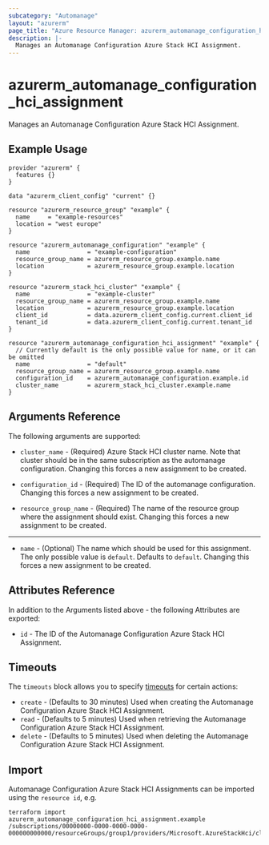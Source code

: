 ```yaml
---
subcategory: "Automanage"
layout: "azurerm"
page_title: "Azure Resource Manager: azurerm_automanage_configuration_hci_assignment"
description: |-
  Manages an Automanage Configuration Azure Stack HCI Assignment.
---
```


# azurerm_automanage_configuration_hci_assignment

Manages an Automanage Configuration Azure Stack HCI Assignment.

## Example Usage

```hcl
provider "azurerm" {
  features {}
}

data "azurerm_client_config" "current" {}

resource "azurerm_resource_group" "example" {
  name     = "example-resources"
  location = "west europe"
}

resource "azurerm_automanage_configuration" "example" {
  name                = "example-configuration"
  resource_group_name = azurerm_resource_group.example.name
  location            = azurerm_resource_group.example.location
}

resource "azurerm_stack_hci_cluster" "example" {
  name                = "example-cluster"
  resource_group_name = azurerm_resource_group.example.name
  location            = azurerm_resource_group.example.location
  client_id           = data.azurerm_client_config.current.client_id
  tenant_id           = data.azurerm_client_config.current.tenant_id
}

resource "azurerm_automanage_configuration_hci_assignment" "example" {
  // Currently default is the only possible value for name, or it can be omitted
  name                = "default"
  resource_group_name = azurerm_resource_group.example.name
  configuration_id    = azurerm_automanage_configuration.example.id
  cluster_name        = azurerm_stack_hci_cluster.example.name
}
```

## Arguments Reference

The following arguments are supported:

* `cluster_name` - (Required) Azure Stack HCI cluster name. Note that cluster should be in the same subscription as the automanage configuration. Changing this forces a new assignment to be created.

* `configuration_id` - (Required) The ID of the automanage configuration. Changing this forces a new assignment to be created.

* `resource_group_name` - (Required) The name of the resource group where the assignment should exist. Changing this forces a new assignment to be created.

---

* `name` - (Optional) The name which should be used for this assignment. The only possible value is `default`. Defaults to `default`. Changing this forces a new assignment to be created.

## Attributes Reference

In addition to the Arguments listed above - the following Attributes are exported: 

* `id` - The ID of the Automanage Configuration Azure Stack HCI Assignment.

## Timeouts

The `timeouts` block allows you to specify [timeouts](https://www.terraform.io/language/resources/syntax#operation-timeouts) for certain actions:

* `create` - (Defaults to 30 minutes) Used when creating the Automanage Configuration Azure Stack HCI Assignment.
* `read` - (Defaults to 5 minutes) Used when retrieving the Automanage Configuration Azure Stack HCI Assignment.
* `delete` - (Defaults to 5 minutes) Used when deleting the Automanage Configuration Azure Stack HCI Assignment.

## Import

Automanage Configuration Azure Stack HCI Assignments can be imported using the `resource id`, e.g.

```shell
terraform import azurerm_automanage_configuration_hci_assignment.example /subscriptions/00000000-0000-0000-0000-000000000000/resourceGroups/group1/providers/Microsoft.AzureStackHci/clusters/clusterName1/providers/Microsoft.Automanage/configurationProfileAssignments/default
```